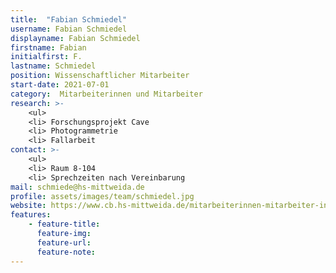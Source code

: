 ```yaml
---
title:  "Fabian Schmiedel"
username: Fabian Schmiedel
displayname: Fabian Schmiedel
firstname: Fabian
initialfirst: F.
lastname: Schmiedel
position: Wissenschaftlicher Mitarbeiter
start-date: 2021-07-01
category:  Mitarbeiterinnen und Mitarbeiter
research: >- 
    <ul>
    <li> Forschungsprojekt Cave
    <li> Photogrammetrie
    <li> Fallarbeit
contact: >-
    <ul>
    <li> Raum 8-104
    <li> Sprechzeiten nach Vereinbarung
mail: schmiede@hs-mittweida.de  
profile: assets/images/team/schmiedel.jpg
website: https://www.cb.hs-mittweida.de/mitarbeiterinnen-mitarbeiter-in-ihren-fachgruppen/schmiedel-fabian/
features:
    - feature-title: 
      feature-img: 
      feature-url: 
      feature-note: 
---
```

